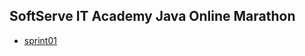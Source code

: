 ## SoftServe IT Academy Java Online Marathon

- [sprint01](https://github.com/JuliaBorovets/java-online-marathon/tree/master/src/main/java/sprint01)
